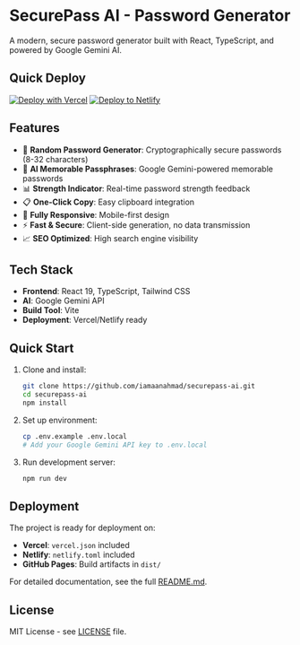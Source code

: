 # SecurePass AI - Password Generator

A modern, secure password generator built with React, TypeScript, and powered by Google Gemini AI.

## Quick Deploy

[![Deploy with Vercel](https://vercel.com/button)](https://vercel.com/new/clone?repository-url=https://github.com/iamaanahmad/securepass-ai)
[![Deploy to Netlify](https://www.netlify.com/img/deploy/button.svg)](https://app.netlify.com/start/deploy?repository=https://github.com/iamaanahmad/securepass-ai)

## Features

- 🔐 **Random Password Generator**: Cryptographically secure passwords (8-32 characters)
- 🤖 **AI Memorable Passphrases**: Google Gemini-powered memorable passwords
- 📊 **Strength Indicator**: Real-time password strength feedback
- 📋 **One-Click Copy**: Easy clipboard integration
- 📱 **Fully Responsive**: Mobile-first design
- ⚡ **Fast & Secure**: Client-side generation, no data transmission
- 📈 **SEO Optimized**: High search engine visibility

## Tech Stack

- **Frontend**: React 19, TypeScript, Tailwind CSS
- **AI**: Google Gemini API
- **Build Tool**: Vite
- **Deployment**: Vercel/Netlify ready

## Quick Start

1. Clone and install:
   ```bash
   git clone https://github.com/iamaanahmad/securepass-ai.git
   cd securepass-ai
   npm install
   ```

2. Set up environment:
   ```bash
   cp .env.example .env.local
   # Add your Google Gemini API key to .env.local
   ```

3. Run development server:
   ```bash
   npm run dev
   ```

## Deployment

The project is ready for deployment on:
- **Vercel**: `vercel.json` included
- **Netlify**: `netlify.toml` included
- **GitHub Pages**: Build artifacts in `dist/`

For detailed documentation, see the full [README.md](./README.md).

## License

MIT License - see [LICENSE](./LICENSE) file.
